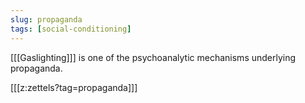 ```yaml
---
slug: propaganda
tags: [social-conditioning]
---
```



[[[Gaslighting]]] is one of the psychoanalytic mechanisms underlying propaganda.

[[[z:zettels?tag=propaganda]]]

